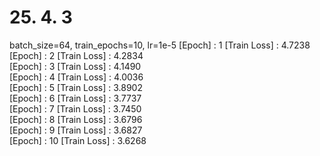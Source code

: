 # 25. 4. 3
batch_size=64, train_epochs=10, lr=1e-5
[Epoch] : 1 	 [Train Loss] : 4.7238 	 
[Epoch] : 2 	 [Train Loss] : 4.2834 	 
[Epoch] : 3 	 [Train Loss] : 4.1490 	 
[Epoch] : 4 	 [Train Loss] : 4.0036 	 
[Epoch] : 5 	 [Train Loss] : 3.8902 	 
[Epoch] : 6 	 [Train Loss] : 3.7737 	 
[Epoch] : 7 	 [Train Loss] : 3.7450 	 
[Epoch] : 8 	 [Train Loss] : 3.6796 	 
[Epoch] : 9 	 [Train Loss] : 3.6827 	 
[Epoch] : 10 	 [Train Loss] : 3.6268 	 
